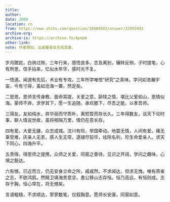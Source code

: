 ```yaml
---
title: 
author: 
date: 2009
location: cn
from: https://www.zhihu.com/question/20888503/answer/22955092
archive-org: 
archive-is: https://archive.fo/ApmpW
other-link: 
note: 作者闕如，出處纂者自言爲其妻。
---
```

岁月蹉跎，白驹过隙，三年行来，感悟良多。念及离别，辗转反侧，子时提笔，心有所思，信手拈来，忆似水年华，感时光不复。

一悟道。闻道有先后，术业有专攻。三年所学唯悟“研究”之真味。学问如浩瀚宇宙，今有寸得，虽如沧海一粟，然足矣。

二思恩。恩师言传身教、面命耳提，关爱之意，舔犊之情，堪比父爱如山，恩情似海。蒙师不弃，求学其下，愿一生追随，承欢膝下，尽吾之能，以孝吾师。

三得友。友如纯水，弃华丽而守质朴，离短暂而存长久。三年得数友，谈天下论时事，聊人情说世故，虽将相隔万里，情仍在意长存。

四有爱。大爱无疆，众志成城。汶川有险，举国牵动。地震无情，人间有爱。痛无辜受难，庆亲人无恙，感人生无常，遂褪尽铅华，祛除名利，珍生命爱亲人。求天下同心，四海升平。

五贵得。得恩师之提携，众师之关爱，同窗之善待，见识之开阔，学问之趣味，心境之豁达。

六有憾。已近而立，仍无安身立命之所，戚戚然。不求闻达，但求无愧。唯有燕雀之志，不欲鸿鹄。然精卫填海贵意坚，愚公移山志存恒。恒乃高远，有恒则成。志存于胸，恒心常在，将无憾矣。

言语粗糙，不求顺达，寥寥数笔，仅叙胸意。愿师长安康，同窗如意。
